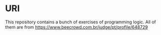 # URI
This repository contains a bunch of exercises of programming logic. All of them are from https://www.beecrowd.com.br/judge/pt/profile/648729

